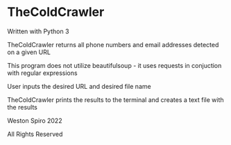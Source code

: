 # TheColdCrawler

Written with Python 3

TheColdCrawler returns all phone numbers and email addresses detected on a given URL

This program does not utilize beautifulsoup - it uses requests in conjuction with regular expressions

User inputs the desired URL and desired file name

TheColdCrawler prints the results to the terminal and creates a text file with the results

Weston Spiro 2022

All Rights Reserved
